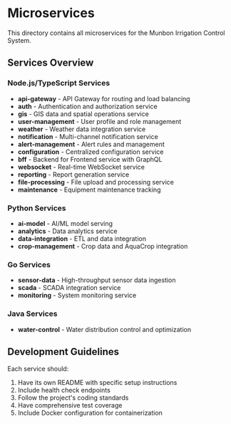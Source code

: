# Microservices

This directory contains all microservices for the Munbon Irrigation Control System.

## Services Overview

### Node.js/TypeScript Services
- **api-gateway** - API Gateway for routing and load balancing
- **auth** - Authentication and authorization service
- **gis** - GIS data and spatial operations service
- **user-management** - User profile and role management
- **weather** - Weather data integration service
- **notification** - Multi-channel notification service
- **alert-management** - Alert rules and management
- **configuration** - Centralized configuration service
- **bff** - Backend for Frontend service with GraphQL
- **websocket** - Real-time WebSocket service
- **reporting** - Report generation service
- **file-processing** - File upload and processing service
- **maintenance** - Equipment maintenance tracking

### Python Services
- **ai-model** - AI/ML model serving
- **analytics** - Data analytics service
- **data-integration** - ETL and data integration
- **crop-management** - Crop data and AquaCrop integration

### Go Services
- **sensor-data** - High-throughput sensor data ingestion
- **scada** - SCADA integration service
- **monitoring** - System monitoring service

### Java Services
- **water-control** - Water distribution control and optimization

## Development Guidelines

Each service should:
1. Have its own README with specific setup instructions
2. Include health check endpoints
3. Follow the project's coding standards
4. Have comprehensive test coverage
5. Include Docker configuration for containerization